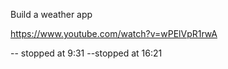 Build a weather app

https://www.youtube.com/watch?v=wPElVpR1rwA

-- stopped at 9:31
--stopped at 16:21